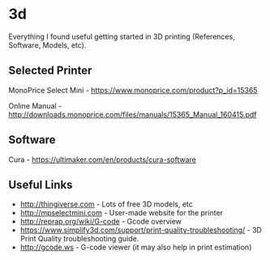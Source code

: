 # 3d
Everything I found useful getting started in 3D printing (References, Software, Models, etc).

## Selected Printer
MonoPrice Select Mini - https://www.monoprice.com/product?p_id=15365

Online Manual - http://downloads.monoprice.com/files/manuals/15365_Manual_160415.pdf

## Software
Cura - https://ultimaker.com/en/products/cura-software

## Useful Links
- http://thingiverse.com - Lots of free 3D models, etc
- http://mpselectmini.com - User-made website for the printer
- http://reprap.org/wiki/G-code - Gcode overview
- https://www.simplify3d.com/support/print-quality-troubleshooting/ - 3D Print Quality troubleshooting guide.
- http://gcode.ws - G-code viewer (it may also help in print estimation)
